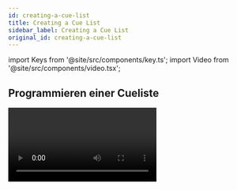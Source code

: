 ```yaml
---
id: creating-a-cue-list
title: Creating a Cue List
sidebar_label: Creating a Cue List
original_id: creating-a-cue-list
---
```


import Keys from '@site/src/components/key.ts';
import Video from '@site/src/components/video.tsx';

Programmieren einer Cueliste
----------------------------

<Video videoId="Kp6XhdG6keM" title="Cuelist Basics" />

Das Programmieren einer Cueliste gleicht dem [Programmieren eines
Chasers](../chases/creating-a-chase.md).

Sie erstellen jeweils das gewünschte Bild und fügen dies als Schritt zu
der Cueliste hinzu. Zeiten lassen sich entweder sofort oder [später
hinzufügen](cue-list-timing.md).

1. Drücken Sie die Taste <Keys.HardKey>Record</Keys.HardKey> und wählen die Option \[Create Cue
List\] (auf dem Tiger Touch I drücken Sie <Keys.HardKey>Record Chase or List</Keys.HardKey>
zweimal, oder drücken Sie die Taste einmal und wählen die Option
<Keys.SoftKey>Create Cue List</Keys.SoftKey>).

2. Drücken Sie die blaue <strong>Select</strong>-Taste des gewünschten
Speicherplatzes *(auch Cuelisten lassen sich auf die Schaltflächen im
'Playbacks'-Fenster speichern)*.

3. Wählen Sie den gewünschten [Record Mode](#speichermodusrecord-mode) (Speichermodus) des Pultes:
'by Fixture' (pro Gerät), 'by Channel' (nur geänderte Kanäle), 'Record
Stage' oder ‚Quick Build'. <Keys.SoftKey>Record Mode Channel</Keys.SoftKey> ist in der Regel die sicherste
Option, da nur die tatsächlich geänderten Attribute gespeichert werden.
Es empfiehlt sich aber in jedem Falle zu überprüfen, was denn nun genau
abgespeichert wird (ggf. müssen weitere Attribute in den
Programmierspeicher übernommen werden).

4. Stellen sie mit <Keys.SoftKey>Set Times</Keys.SoftKey> die generellen Überblend- und
Verzögerungszeiten sowie die Verknüpfung aufeinanderfolgender Schritte
ein; diese Einstellungen gelten dann für alle neu gespeicherten
Schritte.

5. Stellen Sie das Bild für den ersten Schritt zusammen, entweder
manuell oder unter Verwendung von [<Keys.HardKey>Include</Keys.HardKey>](../titan-commands.md#include-----in-den-speicher-laden) bestehender Cues.
Nutzen Sie wenn gewünscht auch den [Shape Generator](../effects/shape-generator.md) oder den [Pixelmapper](../effects/pixel-mapper.md).

6. Wollen Sie für den Schritt eine <strong>Bezeichnung/Legende</strong> vergeben, so drücken Sie
dazu <Keys.SoftKey>Cue Legend</Keys.SoftKey>. Das lässt sich auch später nachholen oder ändern,
entweder mit [<Keys.HardKey>Unfold</Keys.HardKey>](editing-cue-lists.md#editieren-einer-cueliste-mit-unfold) oder mit [Set Legend](#vergeben-von-bezeichnern-für-einzelne-schritte) (siehe nächster Abschnitt).

7. Drücken Sie die <strong>Select</strong>-Taste des Speicherplatzes, oder wählen
Sie <Keys.SoftKey>Append Cue</Keys.SoftKey>(Schritt anfügen), um den Inhalt des
Programmierspeichers als Schritt 1 der Cueliste abzuspeichern.

8. Wiederholen Sie ab Schritt 5 für den nächsten Schritt der Cueliste.
Drücken Sie nicht <Keys.HardKey>Clear</Keys.HardKey>, es sei denn, Sie wollen explizit Pegel aus
vorherigen Schritten übernehmen, da ansonsten Reglerwerte auch von ‚0'
nicht gespeichert werden. Stellen Sie also sicher, dass alle
Geräte/Kanäle, die im aktuellen Schritt verändert werden sollen,
angewählt oder im Programmierspeicher sind (invertierte Anzeige).

9. Drücken Sie <Keys.HardKey>Exit</Keys.HardKey>, wenn alle gewünschten Schritte programmiert
sind.

---

-   Um an eine existierende Cueliste [weitere Schritte anzufügen](editing-cue-lists.md),
    wiederholen Sie obiges Vorgehen; bereits vorhandene Schritte werden
    davon nicht beeinflusst. 

-   Zum Anfügen von Schritten an das Ende der Liste wählen Sie \[Append
    Cue\].

-   Um einen bestehenden Schritt zu ändern, drücken Sie <Keys.SoftKey>Cue Number=</Keys.SoftKey>
    und geben die Nummer des Schrittes mit den Zifferntasten ein. Nehmen
    Sie die Änderungen vor und drücken Sie <Keys.SoftKey>Update Cue x</Keys.SoftKey>.

-   Zum Einfügen neuer Schritte siehe [Editieren einer Cueliste](editing-cue-lists.md).

-   Das Menü <strong>Advanced Options</strong> gestattet das Neu-Nummerieren der
    Schritte, und das Ändern der einzelnen Schrittnummern.

-   In jeder Cueliste kann eine unbegrenzte Zahl von Schritten
    gespeichert werden.

-   Bei Cuelisten gibt es auch eine <strong>MID (Move-In-Dark)</strong> - Funktion:
    damit werden Geräte bereits für den nächsten Einsatz vorbereitet
    (positioniert etc.), solange sie aktuell nicht aktiv sind. Details
    siehe Abschnitt [Move In Dark (MID)](../cue-lists/cue-list-playback.md#move-in-dark-mid---funktionen)

-   Für jeden Cue lassen sich die [Tracking-Optionen](cue-list-options.md#tracking) getrennt einstellen.

### Speichermodus/Record Mode

Mit <Keys.SoftKey>Record Mode</Keys.SoftKey> (Speichermodus) wählt man zwischen **Record By
Fixture** (‚Speichern pro Gerät', alle Attribute aller veränderten/
ausgewählten Geräte werden gespeichert), <strong>Record By Channel</strong>
('Speichern pro Kanal', nur die geänderten Attribute werden
gespeichert), <strong>Record Stage</strong> ('Bühne speichern', alle Geräte mit
Helligkeit > 0 werden gespeichert), oder <strong>Quick Build</strong> zum raschen
Erstellen aus vorhandenen Cues und Paletten.

> <strong>Record By Channel</strong> bietet sich an, wenn sich mehrere Cuelisten -
für unterschiedliche Attribute - gegenseitig überlagern sollen.


Vergeben von Bezeichnern für einzelne Schritte
----------------------------------------------

Für jeden Schritt lässt sich eine Bezeichnung vergeben, welche beim
Ablauf der Cueliste im Display erscheint - eine hilfreiche Sache bei der
Navigation.

1.  Drücken Sie <Keys.SoftKey>Set Legend</Keys.SoftKey> im Hauptmenü. Wollen Sie mehrere
    Bezeichnungen vergeben, so rasten Sie das Menü mit der Taste \<Menu
    Latch\> ein.

2.  Drücken Sie die <strong>Select-Taste</strong> der entsprechenden Cueliste.

3.  Die Schritte der Cueliste werden nun auf dem Bildschirm angezeigt.
    Klicken Sie auf den gewünschten Cue oder nutzen Sie das Rad A, um den zu
    ändernden Schritt auszuwählen.

4.  Klicken Sie <Keys.SoftKey>Cue Legend</Keys.SoftKey> und geben Sie die Bezeichnung mit der
    Tastatur ein, gefolgt von <Keys.HardKey>Enter</Keys.HardKey>.

5.  Setzen Sie den Vorgang ggf. für weitere Schritte fort, oder drücken
    Sie <Keys.HardKey>Exit</Keys.HardKey>, um den Vorgang abzuschließen.

Tracking von Shapes in Cuelisten
--------------------------------

Ab Version 10 können auch Shapes innerhalb von Cuelisten tracken. Ist
das Tracking für Shapes aktiviert, läuft ein in einem Cue gestarteter
Shape auch in den folgenden Cues. Zum Aktivieren des Trackings für
Shapes dient die Option <Keys.SoftKey>Shape Tracking</Keys.SoftKey> in den [Optionen](cue-list-options.md#cue-list-options----tab-playback) der
Cueliste.

Cues, die Shapes enthalten, verfügen für jeden Shape über einen extra
Button.

![Cue List window showing tracking shapes](/docs/images/Cue-List-window-showing-tracking-shapes.png)

In den darauffolgenden Cues gibt es für jeden getrackten Shape einen
Schalter:
<strong>T</strong> | <strong>Shape wird in den folgenden Cue getrackt</strong>
---|---
<strong>B</strong> | <strong>Shape wird geblockt, läuft also nicht in den folgenden Cues</strong>

Für den Cue selbst gibt es dazu die Option <Keys.SoftKey>Block All Shapes</Keys.SoftKey>, siehe
[Cuelisten-Optionen](cue-list-options.md#cue-list-options----tab-playback).

Darüber hinaus können auch Shapes für einzelne Attribute geblockt
werden, dies erfolgt über das <strong>@</strong>-Menü. Wählen Sie das zu blockende
<strong>Attribut</strong>, drücken die entsprechende <strong>@</strong>-Taste und dann den Attribut-Button
<strong>FX</strong>. Auf den Menütasten gibt es nun die Optionen <Keys.SoftKey>Block Shape</Keys.SoftKey> und
<Keys.SoftKey>Unblock Shape</Keys.SoftKey>. Wurde ein Attribut auf <strong>Block Shape</strong> gesetzt, so wird
das im Display bei den Encodern mit *"Blocked"* angezeigt.

Ist das <strong>[Shape-Tracking](cue-list-options.md#cue-list-options----tab-playback)</strong> dagegen nicht aktiviert, so sind die Shapes in
jedem Cue unabhängig voneinander. Wird der identische Shape - gleiche
Parameter, Größe und Geschwindigkeit - in mehrere aufeinanderfolgende
Cues programmiert, so läuft er einfach durch, ohne unterbrochen zu
werden.

Autoloading: Laden eines externen Cues
--------------------------------------

Schritte einer Cueliste lassen sich auch so programmieren, dass sie
automatisch den Inhalt eines oder mehrerer Speicherplätze -- Cues,
Chaser oder wiederum Cuelisten -- aufrufen, wenn der jeweilige Schritt
gestartet wird. Dies ist hilfreich, um etwa Chaser oder Effekte in die
Cueliste zu integrieren.

Man kann entweder die <strong>Autoloads</strong> manuell programmieren, oder automatisch
alle aktiven Speicherplätze als <strong>Autoload</strong> definieren.

Zum automatischen Definieren gehen Sie wie folgt vor:

1.  Nach dem Aktivieren von <strong>Cue List Record</strong> (beim Anlegen der
    Cueliste) wählen Sie <Keys.SoftKey>Advanced Options</Keys.SoftKey>, dann \[Autoload Live
    Playbacks\].

2.  Aktivieren Sie die Cues/Chaser/Cuelisten, die Sie als Autoload
    einbinden möchten.

3.  <strong>Speichern Sie den Cue</strong>. Dabei werden die aktivierten
    Speicherplätze automatisch als Autoload eingebunden.

---

Das manuelle Programmieren der Autoloads erfolgt am einfachsten in der
Playback-Ansicht der Cueliste:

1.  Drücken Sie <Keys.HardKey>View/Open</Keys.HardKey>

2.  Drücken Sie die blaue <strong>Select-Taste</strong> der Cueliste.

3.  Im Display erscheinen die Schritte der Cueliste. Klicken Sie auf die
    betreffende <strong>Autoload</strong>-Zelle (Spalte Autoload des betreffenden Cues).
    *Am besten bringen Sie dazu das Fenster in die Vollbild-Ansicht. Ist
    die Spalte Autoload gar nicht sichtbar, klicken Sie links auf \[Show
    All\]*.

4.  Drücken Sie die <strong>Select-Taste</strong> des Speicherplatzes, dessen Inhalt
    mit dem Schritt geladen werden soll. Dabei erscheint die vergebene
    Bezeichnung auf den Funktionstasten.

5.  Sie können nun weitere 'Autoloads' definieren. Verlassen Sie den
    Modus schließlich mit <Keys.HardKey>Exit</Keys.HardKey>.

![Cue List Window with Autoload playback](/docs/images/Cue-List-Window-with-Autoload-playback.png)

---

Der Inhalt des mittels 'Autoload'
verknüpften Speicherplatzes wird beim Start des jeweiligen Schrittes
geladen, und beim Start des nächsten Schritts wieder deaktiviert, es sei
denn, auch der nächste Schritt enthält diesen 'Autoload'.

Für jeden 'Autoload' lassen sich verschiedene Optionen vergeben; rufen
Sie diese durch die entsprechende Schaltfläche auf (dort wird jeweils
der verknüpfte Speicherplatz angezeigt).

Für einfache Cues ist die einzige Option A <Keys.SoftKey>Remove this Autoload</Keys.SoftKey>
(diesen Autoload löschen).

Für Chaser und Cuelisten lässt sich mit <strong>Option B</strong> wählen, ob die
jeweilige Abfolge *am Beginn* oder *bei einem bestimmten Schritt* gestartet
werden soll, oder ob für die gewählte Folge *Go* betätigt werden soll.

Klickt man in die Spalte 'Autoload Times' des betreffenden Cues, so kann
man für Fade-In, Fade-Out und Delay des Autoloads getrennte Zeiten
vergeben. Normalerweise werden die Zeiten verwendet, die in der Cueliste
für diesen Cue vergeben wurden. Alternativ kann man mit \[Use Individual
Target Times\] die Zeiten des externen Cues/Chasers/Cueliste verwenden, 
oder man vergibt direkt spezielle Zeiten.


Abrufen einer Tastenfolge (Makro) aus einer Cueliste
----------------------------------------------------

Es lassen sich Cues in Cuelisten programmieren, die eine vorgegebene
Tastenfolge ausführen. Damit lassen sich spezielle Aktionen ausführen,
sobald ein Cue gestartet wird. So lassen sich z.B. mit dem ersten Cue
alle Geräte zünden.

1.  Drücken Sie <Keys.SoftKey>Options</Keys.SoftKey>.

2.  Wählen Sie die Cueliste aus.

3.  Drücken Sie <Keys.SoftKey>Macros</Keys.SoftKey>

4.  Im Übersichtsfenster der Cueliste (Playback View) wählen Sie den
    Schritt, dem ein Makro hinzugefügt werden soll.

5.  Drücken Sie die Tasten/Schaltflächen der Makros, die mit diesem
    Schritt ausgeführt werden sollen. Oder drücken Sie <Keys.SoftKey>Add</Keys.SoftKey> und wählen
    ein Macro aus der Liste aus.

6.  Die Spalte 'Macros' zeigt die hinzugefügten Makros.

> Zum Entfernen der Makros aus dem Schritt wählen Sie den Schritt aus,
    wählen dann das zugefügte Makro, und betätigen die Kontext-Taste
    <Keys.SoftKey>Remove Link</Keys.SoftKey>.

Tastatursyntax für Cuelisten
----------------------------

Zum schnellen Speichern und Editieren von Cuelisten stehen
folgende Tastenkombinationen zur Verfügung; diese wirken auf die
aktuell mit der Steuerung verbundene (connected) Cueliste; <strong>n</strong>
bezeichnet die Cue-Nummer:

Tasten                                    | Funktion
----------------------------------------- | ------------------------------------------
<Keys.HardKey>Record</Keys.HardKey> <Keys.HardKey>Connect / Cue</Keys.HardKey> <strong>n</strong> <Keys.HardKey>Enter</Keys.HardKey>    | Cue <strong>n</strong> speichern
<Keys.HardKey>Copy</Keys.HardKey> <Keys.HardKey>Connect / Cue</Keys.HardKey> <strong>n</strong>                | Cue <strong>n</strong> kopieren
<Keys.HardKey>Delete</Keys.HardKey> <Keys.HardKey>Connect / Cue</Keys.HardKey> <strong>n</strong>              | Cue <strong>n</strong> löschen
<Keys.HardKey>Include</Keys.HardKey> <Keys.HardKey>Connect / Cue</Keys.HardKey> <strong>n</strong>             | Cue <strong>n</strong> includen (in den Speicher laden)
<Keys.HardKey>Connect / Cue</Keys.HardKey> <strong>n</strong> <Keys.HardKey>Go</Keys.HardKey>                  | Go Cue <strong>n</strong>
